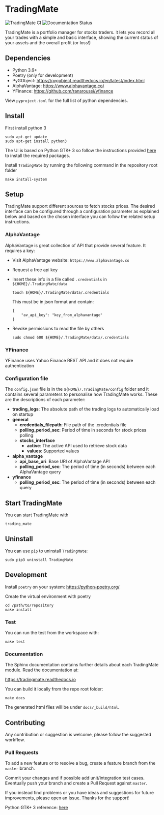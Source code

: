 # TradingMate
![TradingMate CI](https://github.com/ilcardella/TradingMate/workflows/TradingMate%20CI/badge.svg) ![Documentation Status](https://readthedocs.org/projects/tradingmate/badge/?version=latest)

TradingMate is a portfolio manager for stocks traders. It lets you record all
your trades with a simple and basic interface, showing the current status of
your assets and the overall profit (or loss!)

## Dependencies

- Python 3.6+
- Poetry (only for development)
- PyGObject: https://pygobject.readthedocs.io/en/latest/index.html
- AlphaVantage: https://www.alphavantage.co/
- YFinance: https://github.com/ranaroussi/yfinance

View `pyproject.toml` for the full list of python dependencies.

## Install

First install python 3
```
sudo apt-get update
sudo apt-get install python3
```

The UI is based on Python GTK+ 3 so follow the instructions provided [here](https://pygobject.readthedocs.io/en/latest/getting_started.html) to install the required packages.

Install `TradingMate` by running the following command in the repository root folder
```
make install-system
```

## Setup

TradingMate support different sources to fetch stocks prices. The desired interface can be configured through a configuration parameter as explained below and based on the chosen interface you can follow the related setup instructions.

### AlphaVantage

AlphaVantage is great collection of API that provide several feature. It requires a key:

- Visit AlphaVantage website: `https://www.alphavantage.co`
- Request a free api key
- Insert these info in a file called `.credentials` in `${HOME}/.TradingMate/data`
    ```
    touch ${HOME}/.TradingMate/data/.credentials
    ```

    This must be in json format and contain:
    ```
    {
        "av_api_key": "key_from_alphavantage"
    }
    ```

- Revoke permissions to read the file by others

    ```
    sudo chmod 600 ${HOME}/.TradingMate/data/.credentials
    ```

### YFinance

YFinance uses Yahoo Finance REST API and it does not require authentication

### Configuration file

The `config.json` file is in the `${HOME}/.TradingMate/config` folder and it contains several parameters to personalise how TradingMate works.
These are the descriptions of each parameter:

- **trading_logs**: The absolute path of the trading logs to automatically load on startup
- **general**
  - **credentials_filepath**: File path of the .credentials file
  - **polling_period_sec**: Period of time in seconds for stock prices polling
  - **stocks_interface**
    - **active**: The active API used to retrieve stock data
    - **values**: Supported values
- **alpha_vantage**
  - **api_base_uri**: Base URI of AlphaVantage API
  - **polling_period_sec**: The period of time (in seconds) between each AlphaVantage query
- **yfinance**
  - **polling_period_sec**: The period of time (in seconds) between each query

## Start TradingMate

You can start TradingMate with
```
trading_mate
```

## Uninstall
You can use `pip` to uninstall `TradingMate`:
```
sudo pip3 uninstall TradingMate
```

## Development

Install `poetry` on your system: https://python-poetry.org/

Create the virtual environment with poetry
```
cd /path/to/repository
make install
```

### Test

You can run the test from the workspace with:
```
make test
```

### Documentation

The Sphinx documentation contains further details about each TradingMate module.
Read the documentation at:

https://tradingmate.readthedocs.io

You can build it locally from the repo root folder:
```
make docs
```

The generated html files will be under `docs/_build/html`.

## Contributing

Any contribution or suggestion is welcome, please follow the suggested workflow.

### Pull Requests

To add a new feature or to resolve a bug, create a feature branch from the
`master` branch.

Commit your changes and if possible add unit/integration test cases.
Eventually push your branch and create a Pull Request against `master`.

If you instead find problems or you have ideas and suggestions for future
improvements, please open an Issue. Thanks for the support!

Python GTK+ 3 reference: [here](https://lazka.github.io/pgi-docs/index.html#Gtk-3.0)
